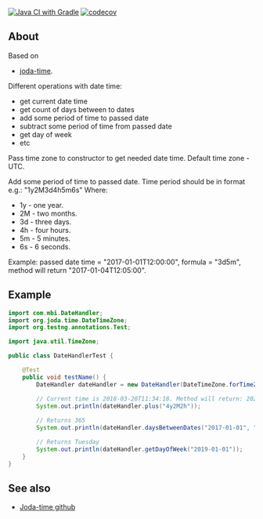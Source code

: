[![Java CI with Gradle](https://github.com/mbi88/date-handler/actions/workflows/gradle.yml/badge.svg)](https://github.com/mbi88/date-handler/actions/workflows/gradle.yml)
[![codecov](https://codecov.io/gh/mbi88/date-handler/branch/master/graph/badge.svg)](https://codecov.io/gh/mbi88/date-handler)


## About
Based on
 - <a href="http://www.joda.org/joda-time/">joda-time</a>.

Different operations with date time:
- get current date time
- get count of days between to dates
- add some period of time to passed date
- subtract some period of time from passed date
- get day of week 
- etc

Pass time zone to constructor to get needed date time. Default time zone - UTC.

Add some period of time to passed date. Time period should be in format e.g.: "1y2M3d4h5m6s"
Where:
* 1y - one year.
* 2M - two months.
* 3d - three days.
* 4h - four hours.
* 5m - 5 minutes.
* 6s - 6 seconds.

Example: passed date time = "2017-01-01T12:00:00", formula = "3d5m", method will return "2017-01-04T12:05:00".


## Example

```java
import com.mbi.DateHandler;
import org.joda.time.DateTimeZone;
import org.testng.annotations.Test;

import java.util.TimeZone;

public class DateHandlerTest {

    @Test
    public void testName() {
        DateHandler dateHandler = new DateHandler(DateTimeZone.forTimeZone(TimeZone.getTimeZone("Europe/Kiev")));

        // Current time is 2018-03-20T11:34:18. Method will return: 2022-05-20T13:34:18
        System.out.println(dateHandler.plus("4y2M2h"));
        
        // Returns 365
        System.out.println(dateHandler.daysBetweenDates("2017-01-01", "2018-01-01"));

        // Returns Tuesday
        System.out.println(dateHandler.getDayOfWeek("2019-01-01"));
    }
}
```

## See also
- <a href="https://github.com/JodaOrg/joda-time">Joda-time github</a>

